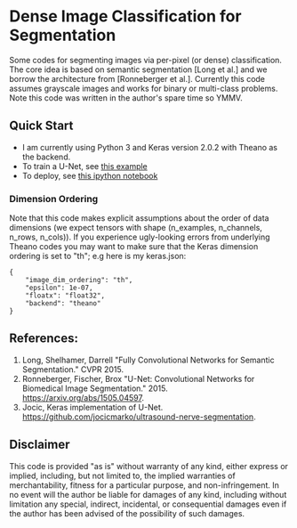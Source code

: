 # Dense Image Classification for Segmentation


Some codes for segmenting images via per-pixel (or dense) classification.  The core idea is based on semantic segmentation [Long et al.] and we borrow the architecture from [Ronneberger et al.].  Currently this code assumes grayscale images and works for binary or multi-class problems.  Note this code was written in the author's spare time so YMMV.


## Quick Start

- I am currently using Python 3 and Keras version 2.0.2 with Theano as the backend.
- To train a U-Net, see [this example](./Examples/ISBI_2012/train_isbi.py)
- To deploy, see [this ipython notebook](./Examples/ISBI_2012/deploy_isbi.ipynb)


### Dimension Ordering

Note that this code makes explicit assumptions about the order of data dimensions (we expect tensors with shape (n_examples, n_channels, n_rows, n_cols)).  If you experience ugly-looking errors from underlying Theano codes you may want to make sure that the Keras dimension ordering is set to "th"; e.g here is my keras.json:

```
{
    "image_dim_ordering": "th",
    "epsilon": 1e-07,
    "floatx": "float32",
    "backend": "theano"
}
```


## References:

1.  Long, Shelhamer, Darrell "Fully Convolutional Networks for Semantic Segmentation." CVPR 2015.
2.  Ronneberger, Fischer, Brox "U-Net: Convolutional Networks for Biomedical Image Segmentation." 2015. https://arxiv.org/abs/1505.04597.
3.  Jocic, Keras implementation of U-Net. https://github.com/jocicmarko/ultrasound-nerve-segmentation.


## Disclaimer
This code is provided "as is" without warranty of any kind, either express or implied, including, but not limited to, the implied warranties of merchantability, fitness for a particular purpose, and non-infringement. In no event will the author be liable for damages of any kind, including without limitation any special, indirect, incidental, or consequential damages even if the author has been advised of the possibility of such damages.
